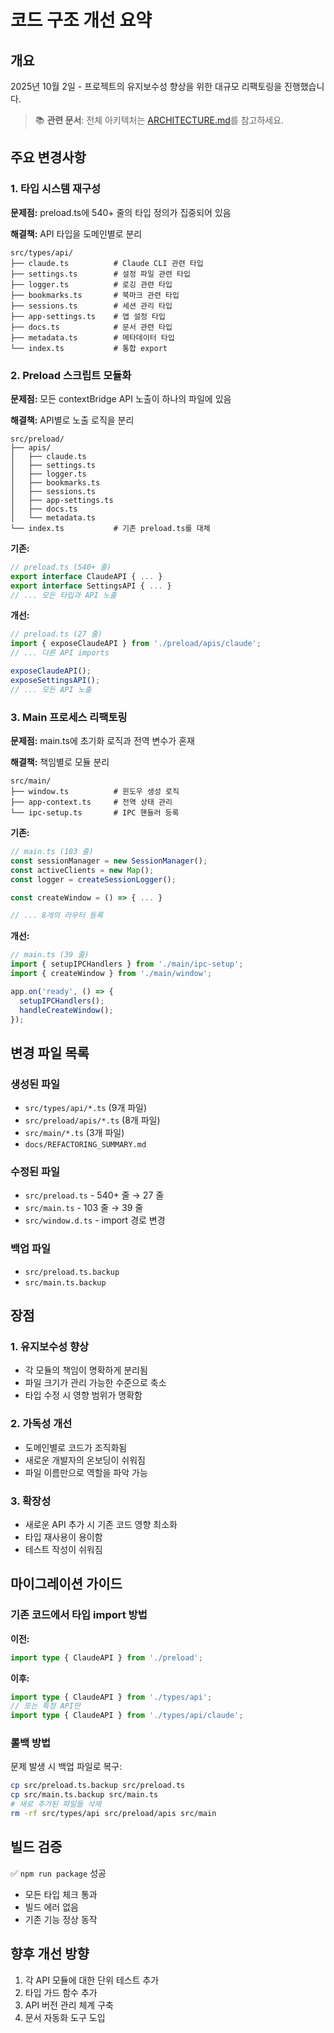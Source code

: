 # 코드 구조 개선 요약

## 개요
2025년 10월 2일 - 프로젝트의 유지보수성 향상을 위한 대규모 리팩토링을 진행했습니다.

> 📚 **관련 문서**: 전체 아키텍처는 [ARCHITECTURE.md](../ARCHITECTURE.md)를 참고하세요.

## 주요 변경사항

### 1. 타입 시스템 재구성
**문제점:** preload.ts에 540+ 줄의 타입 정의가 집중되어 있음

**해결책:** API 타입을 도메인별로 분리
```
src/types/api/
├── claude.ts          # Claude CLI 관련 타입
├── settings.ts        # 설정 파일 관련 타입
├── logger.ts          # 로깅 관련 타입
├── bookmarks.ts       # 북마크 관련 타입
├── sessions.ts        # 세션 관리 타입
├── app-settings.ts    # 앱 설정 타입
├── docs.ts            # 문서 관련 타입
├── metadata.ts        # 메타데이터 타입
└── index.ts           # 통합 export
```

### 2. Preload 스크립트 모듈화
**문제점:** 모든 contextBridge API 노출이 하나의 파일에 있음

**해결책:** API별로 노출 로직을 분리
```
src/preload/
├── apis/
│   ├── claude.ts
│   ├── settings.ts
│   ├── logger.ts
│   ├── bookmarks.ts
│   ├── sessions.ts
│   ├── app-settings.ts
│   ├── docs.ts
│   └── metadata.ts
└── index.ts           # 기존 preload.ts를 대체
```

**기존:**
```typescript
// preload.ts (540+ 줄)
export interface ClaudeAPI { ... }
export interface SettingsAPI { ... }
// ... 모든 타입과 API 노출
```

**개선:**
```typescript
// preload.ts (27 줄)
import { exposeClaudeAPI } from './preload/apis/claude';
// ... 다른 API imports

exposeClaudeAPI();
exposeSettingsAPI();
// ... 모든 API 노출
```

### 3. Main 프로세스 리팩토링
**문제점:** main.ts에 초기화 로직과 전역 변수가 혼재

**해결책:** 책임별로 모듈 분리
```
src/main/
├── window.ts          # 윈도우 생성 로직
├── app-context.ts     # 전역 상태 관리
└── ipc-setup.ts       # IPC 핸들러 등록
```

**기존:**
```typescript
// main.ts (103 줄)
const sessionManager = new SessionManager();
const activeClients = new Map();
const logger = createSessionLogger();

const createWindow = () => { ... }

// ... 8개의 라우터 등록
```

**개선:**
```typescript
// main.ts (39 줄)
import { setupIPCHandlers } from './main/ipc-setup';
import { createWindow } from './main/window';

app.on('ready', () => {
  setupIPCHandlers();
  handleCreateWindow();
});
```

## 변경 파일 목록

### 생성된 파일
- `src/types/api/*.ts` (9개 파일)
- `src/preload/apis/*.ts` (8개 파일)
- `src/main/*.ts` (3개 파일)
- `docs/REFACTORING_SUMMARY.md`

### 수정된 파일
- `src/preload.ts` - 540+ 줄 → 27 줄
- `src/main.ts` - 103 줄 → 39 줄
- `src/window.d.ts` - import 경로 변경

### 백업 파일
- `src/preload.ts.backup`
- `src/main.ts.backup`

## 장점

### 1. 유지보수성 향상
- 각 모듈의 책임이 명확하게 분리됨
- 파일 크기가 관리 가능한 수준으로 축소
- 타입 수정 시 영향 범위가 명확함

### 2. 가독성 개선
- 도메인별로 코드가 조직화됨
- 새로운 개발자의 온보딩이 쉬워짐
- 파일 이름만으로 역할을 파악 가능

### 3. 확장성
- 새로운 API 추가 시 기존 코드 영향 최소화
- 타입 재사용이 용이함
- 테스트 작성이 쉬워짐

## 마이그레이션 가이드

### 기존 코드에서 타입 import 방법
**이전:**
```typescript
import type { ClaudeAPI } from './preload';
```

**이후:**
```typescript
import type { ClaudeAPI } from './types/api';
// 또는 특정 API만
import type { ClaudeAPI } from './types/api/claude';
```

### 롤백 방법
문제 발생 시 백업 파일로 복구:
```bash
cp src/preload.ts.backup src/preload.ts
cp src/main.ts.backup src/main.ts
# 새로 추가된 파일들 삭제
rm -rf src/types/api src/preload/apis src/main
```

## 빌드 검증
✅ `npm run package` 성공
- 모든 타입 체크 통과
- 빌드 에러 없음
- 기존 기능 정상 동작

## 향후 개선 방향
1. 각 API 모듈에 대한 단위 테스트 추가
2. 타입 가드 함수 추가
3. API 버전 관리 체계 구축
4. 문서 자동화 도구 도입
